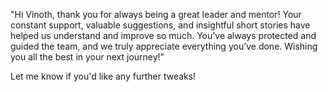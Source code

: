 

"Hi Vinoth, thank you for always being a great leader and mentor! Your constant support, valuable suggestions, and insightful short stories have helped us understand and improve so much. You’ve always protected and guided the team, and we truly appreciate everything you’ve done. Wishing you all the best in your next journey!"

Let me know if you'd like any further tweaks!

